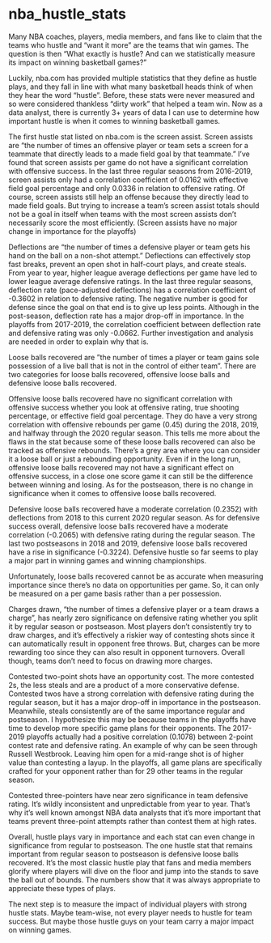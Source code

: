 # nba_hustle_stats
Many NBA coaches, players, media members, and fans like to claim that the teams who hustle and “want it more” are the teams that win games. The question is then “What exactly is hustle? And can we statistically measure its impact on winning basketball games?”

Luckily, nba.com has provided multiple statistics that they define as hustle plays, and they fall in line with what many basketball heads think of when they hear the word “hustle”. Before, these stats were never measured and so were considered thankless “dirty work” that helped a team win. Now as a data analyst, there is currently 3+ years of data I can use to determine how important hustle is when it comes to winning basketball games.

The first hustle stat listed on nba.com is the screen assist. Screen assists are “the number of times an offensive player or team sets a screen for a teammate that directly leads to a made field goal by that teammate.” I’ve found that screen assists per game do not have a significant correlation with offensive success. In the last three regular seasons from 2016-2019, screen assists only had a correlation coefficient of 0.0162 with effective field goal percentage and only 0.0336 in relation to offensive rating. Of course, screen assists still help an offense because they directly lead to made field goals. But trying to increase a team’s screen assist totals should not be a goal in itself when teams with the most screen assists don’t necessarily score the most efficiently. (Screen assists have no major change in importance for the playoffs)

Deflections are “the number of times a defensive player or team gets his hand on the ball on a non-shot attempt.” Deflections can effectively stop fast breaks, prevent an open shot in half-court plays, and create steals. From year to year, higher league average deflections per game have led to lower league average defensive ratings. In the last three regular seasons, deflection rate (pace-adjusted deflections) has a correlation coefficient of -0.3602 in relation to defensive rating. The negative number is good for defense since the goal on that end is to give up less points. Although in the post-season, deflection rate has a major drop-off in importance. In the playoffs from 2017-2019, the correlation coefficient between deflection rate and defensive rating was only -0.0662. Further investigation and analysis are needed in order to explain why that is.

Loose balls recovered are ”the number of times a player or team gains sole possession of a live ball that is not in the control of either team”. There are two categories for loose balls recovered, offensive loose balls and defensive loose balls recovered.

Offensive loose balls recovered have no significant correlation with offensive success whether you look at offensive rating, true shooting percentage, or effective field goal percentage. They do have a very strong correlation with offensive rebounds per game (0.45) during the 2018, 2019, and halfway through the 2020 regular season. This tells me more about the flaws in the stat because some of these loose balls recovered can also be tracked as offensive rebounds. There’s a grey area where you can consider it a loose ball or just a rebounding opportunity. Even if in the long run, offensive loose balls recovered may not have a significant effect on offensive success, in a close one score game it can still be the difference between winning and losing. As for the postseason, there is no change in significance when it comes to offensive loose balls recovered.

Defensive loose balls recovered have a moderate correlation (0.2352) with deflections from 2018 to this current 2020 regular season. As for defensive success overall, defensive loose balls recovered have a moderate correlation (-0.2065) with defensive rating during the regular season. The last two postseasons in 2018 and 2019, defensive loose balls recovered have a rise in significance (-0.3224). Defensive hustle so far seems to play a major part in winning games and winning championships.

Unfortunately, loose balls recovered cannot be as accurate when measuring importance since there’s no data on opportunities per game. So, it can only be measured on a per game basis rather than a per possession.

Charges drawn, “the number of times a defensive player or a team draws a charge”, has nearly zero significance on defensive rating whether you split it by regular season or postseason. Most players don’t consistently try to draw charges, and it’s effectively a riskier way of contesting shots since it can automatically result in opponent free throws. But, charges can be more rewarding too since they can also result in opponent turnovers. Overall though, teams don’t need to focus on drawing more charges.

Contested two-point shots have an opportunity cost. The more contested 2s, the less steals and are a product of a more conservative defense. Contested twos have a strong correlation with defensive rating during the regular season, but it has a major drop-off in importance in the postseason. Meanwhile, steals consistently are of the same importance regular and postseason. I hypothesize this may be because teams in the playoffs have time to develop more specific game plans for their opponents. The 2017-2019 playoffs actually had a positive correlation (0.1078) between 2-point contest rate and defensive rating. An example of why can be seen through Russell Westbrook. Leaving him open for a mid-range shot is of higher value than contesting a layup. In the playoffs, all game plans are specifically crafted for your opponent rather than for 29 other teams in the regular season.

Contested three-pointers have near zero significance in team defensive rating. It’s wildly inconsistent and unpredictable from year to year. That’s why it’s well known amongst NBA data analysts that it’s more important that teams prevent three-point attempts rather than contest them at high rates.

Overall, hustle plays vary in importance and each stat can even change in significance from regular to postseason. The one hustle stat that remains important from regular season to postseason is defensive loose balls recovered. It’s the most classic hustle play that fans and media members glorify where players will dive on the floor and jump into the stands to save the ball out of bounds. The numbers show that it was always appropriate to appreciate these types of plays. 

The next step is to measure the impact of individual players with strong hustle stats. Maybe team-wise, not every player needs to hustle for team success. But maybe those hustle guys on your team carry a major impact on winning games.
